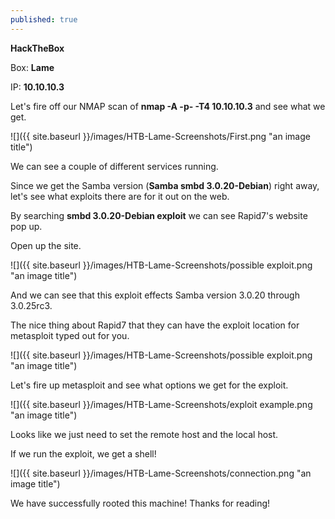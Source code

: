 ```yaml
---
published: true
---
```

**HackTheBox**

Box: **Lame**

IP: **10.10.10.3**

Let's fire off our NMAP scan of **nmap -A -p- -T4 10.10.10.3** and see what we get.

![]({{ site.baseurl }}/images/HTB-Lame-Screenshots/First.png "an image title")

We can see a couple of different services running.

Since we get the Samba version (**Samba smbd 3.0.20-Debian**) right away, let's see what exploits there are for it out on the web.

By searching **smbd 3.0.20-Debian exploit** we can see Rapid7's website pop up.

Open up the site.

![]({{ site.baseurl }}/images/HTB-Lame-Screenshots/possible exploit.png "an image title")

And we can see that this exploit effects Samba version 3.0.20 through 3.0.25rc3.

The nice thing about Rapid7 that they can have the exploit location for metasploit typed out for you.

![]({{ site.baseurl }}/images/HTB-Lame-Screenshots/possible exploit.png "an image title")

Let's fire up metasploit and see what options we get for the exploit.

![]({{ site.baseurl }}/images/HTB-Lame-Screenshots/exploit example.png "an image title")

Looks like we just need to set the remote host and the local host.

If we run the exploit, we get a shell!

![]({{ site.baseurl }}/images/HTB-Lame-Screenshots/connection.png "an image title")

We have successfully rooted this machine! Thanks for reading!

